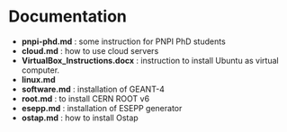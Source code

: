 Documentation
=============

 - **pnpi-phd.md** :  some instruction for PNPI PhD students
 - **cloud.md** : how to use cloud servers
 - **VirtualBox_Instructions.docx** : instruction to install Ubuntu as virtual computer.
 - **linux.md**
 - **software.md** : installation of GEANT-4
 - **root.md** : to install CERN ROOT v6
 - **esepp.md** :  installation of ESEPP generator
 - **ostap.md** : how to install Ostap

